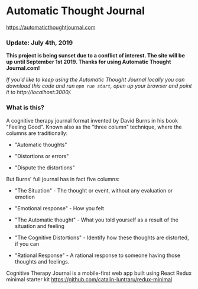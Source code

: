 # Automatic Thought Journal 
https://automaticthoughtjournal.com 

### Update: July 4th, 2019

**This project is being sunset due to a conflict of interest.  The site will be up until September 1st 2019.  Thanks for using Automatic Thought Journal.com!**

*If you'd like to keep using the Automatic Thought Journal locally you can download this code and run `npm run start`, open up your browser and point it to http://localhost:3000/.*



### What is this? 
A cognitive therapy journal format invented by David Burns in his book "Feeling Good". Known also as the "three column" technique, where the columns are
traditionally:

* "Automatic thoughts"

* "Distortions or errors"

* "Dispute the distortions"


But Burns' full journal has in fact five columns:

* "The Situation" - The thought or event, without any evaluation or emotion

* "Emotional response" - How you felt

* "The Automatic thought" - What you told yourself as a result of the situation and feeling

* "The Cognitive Distortions" - Identify how these thoughts are distorted, if you can

* "Rational Response" - A rational response to someone having those thoughts and feelings.


Cognitive Therapy Journal is a mobile-first web app built using React Redux minimal starter kit 
https://github.com/catalin-luntraru/redux-minimal